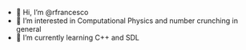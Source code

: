 - 👋 Hi, I’m @rfrancesco
- 👀 I’m interested in Computational Physics and number crunching in general
- 🌱 I’m currently learning C++ and SDL

<!---
rfrancesco/rfrancesco is a ✨ special ✨ repository because its `README.md` (this file) appears on your GitHub profile.
You can click the Preview link to take a look at your changes.
--->
